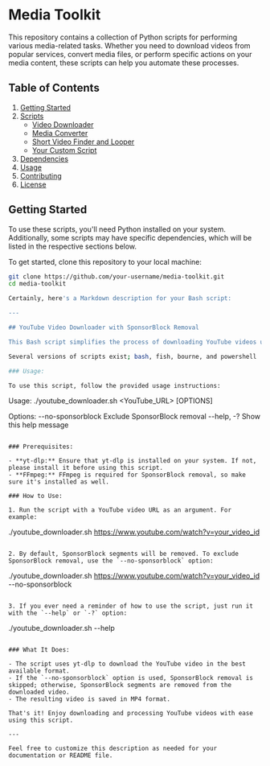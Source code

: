 # Media Toolkit

This repository contains a collection of Python scripts for performing various media-related tasks. Whether you need to download videos from popular services, convert media files, or perform specific actions on your media content, these scripts can help you automate these processes.

## Table of Contents

1. [Getting Started](#getting-started)
2. [Scripts](#scripts)
   - [Video Downloader](#video-downloader)
   - [Media Converter](#media-converter)
   - [Short Video Finder and Looper](#short-video-finder-and-looper)
   - [Your Custom Script](#your-custom-script)
3. [Dependencies](#dependencies)
4. [Usage](#usage)
5. [Contributing](#contributing)
6. [License](#license)

## Getting Started

To use these scripts, you'll need Python installed on your system. Additionally, some scripts may have specific dependencies, which will be listed in the respective sections below.

To get started, clone this repository to your local machine:

```bash
git clone https://github.com/your-username/media-toolkit.git
cd media-toolkit

Certainly, here's a Markdown description for your Bash script:

---

## YouTube Video Downloader with SponsorBlock Removal

This Bash script simplifies the process of downloading YouTube videos using [yt-dlp](https://github.com/yt-dlp/yt-dlp) and optionally removing SponsorBlock segments. It's a versatile tool for efficiently fetching and processing YouTube content.

Several versions of scripts exist; bash, fish, bourne, and powershell

### Usage:

To use this script, follow the provided usage instructions:

```
Usage: ./youtube_downloader.sh <YouTube_URL> [OPTIONS]

Options:
  --no-sponsorblock    Exclude SponsorBlock removal
  --help, -?            Show this help message
```

### Prerequisites:

- **yt-dlp:** Ensure that yt-dlp is installed on your system. If not, please install it before using this script.
- **FFmpeg:** FFmpeg is required for SponsorBlock removal, so make sure it's installed as well.

### How to Use:

1. Run the script with a YouTube video URL as an argument. For example:

   ```
   ./youtube_downloader.sh https://www.youtube.com/watch?v=your_video_id
   ```

2. By default, SponsorBlock segments will be removed. To exclude SponsorBlock removal, use the `--no-sponsorblock` option:

   ```
   ./youtube_downloader.sh https://www.youtube.com/watch?v=your_video_id --no-sponsorblock
   ```

3. If you ever need a reminder of how to use the script, just run it with the `--help` or `-?` option:

   ```
   ./youtube_downloader.sh --help
   ```

### What It Does:

- The script uses yt-dlp to download the YouTube video in the best available format.
- If the `--no-sponsorblock` option is used, SponsorBlock removal is skipped; otherwise, SponsorBlock segments are removed from the downloaded video.
- The resulting video is saved in MP4 format.

That's it! Enjoy downloading and processing YouTube videos with ease using this script.

---

Feel free to customize this description as needed for your documentation or README file.

